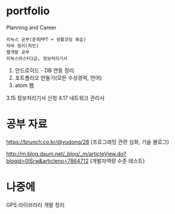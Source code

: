 # portfolio
Planning and Career

```
리눅스 공부(준희PPT + 생활코딩 복습)
자바 정리(최민)
웹개발 공부
리눅스마스터1급, 정보처리기사
```



1. 안드로이드 - DB 연동 정리
2. 포트폴리오 만들기(모든 수상경력, 언어)
3. atom 웹 



 3.15 정보처리기사 신청
 4.17 네트워크 관리사 


# 공부 자료

https://brunch.co.kr/@yudong/28         (프로그래밍 관련 심화, 기술 블로그)

http://m.blog.daum.net/_blog/_m/articleView.do?blogid=0ISrw&articleno=7864712  (개발자역량 수준 테스트)




# 나중에

GPS 라이브러리 개발 정리
